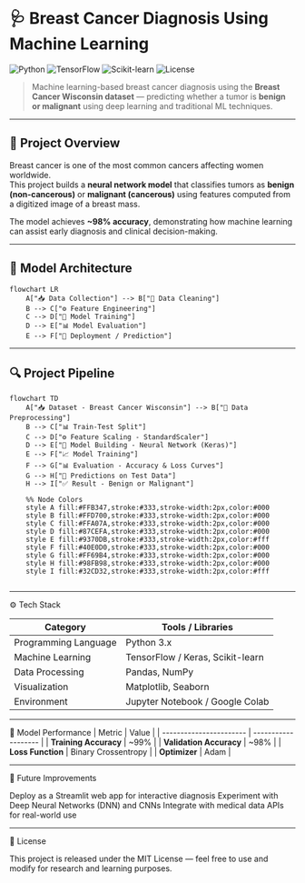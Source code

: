 # 🩺 Breast Cancer Diagnosis Using Machine Learning

![Python](https://img.shields.io/badge/Python-3.8+-blue?logo=python)
![TensorFlow](https://img.shields.io/badge/TensorFlow-2.x-orange?logo=tensorflow)
![Scikit-learn](https://img.shields.io/badge/Scikit--learn-ML-yellow?logo=scikit-learn)
![License](https://img.shields.io/badge/License-MIT-green)

> Machine learning-based breast cancer diagnosis using the **Breast Cancer Wisconsin dataset** — predicting whether a tumor is **benign or malignant** using deep learning and traditional ML techniques.

---

## 📘 Project Overview

Breast cancer is one of the most common cancers affecting women worldwide.  
This project builds a **neural network model** that classifies tumors as **benign (non-cancerous)** or **malignant (cancerous)** using features computed from a digitized image of a breast mass.

The model achieves **~98% accuracy**, demonstrating how machine learning can assist early diagnosis and clinical decision-making.

---

## 🧠 Model Architecture

```mermaid
flowchart LR
    A["📥 Data Collection"] --> B["🧹 Data Cleaning"]
    B --> C["⚙️ Feature Engineering"]
    C --> D["🧠 Model Training"]
    D --> E["📊 Model Evaluation"]
    E --> F["🚀 Deployment / Prediction"]
```
-----

## 🔍 Project Pipeline

```mermaid
flowchart TD
    A["📥 Dataset - Breast Cancer Wisconsin"] --> B["🧹 Data Preprocessing"]
    B --> C["📊 Train-Test Split"]
    C --> D["⚙️ Feature Scaling - StandardScaler"]
    D --> E["🧠 Model Building - Neural Network (Keras)"]
    E --> F["📈 Model Training"]
    F --> G["📊 Evaluation - Accuracy & Loss Curves"]
    G --> H["🎯 Predictions on Test Data"]
    H --> I["✅ Result - Benign or Malignant"]

    %% Node Colors
    style A fill:#FFB347,stroke:#333,stroke-width:2px,color:#000
    style B fill:#FFD700,stroke:#333,stroke-width:2px,color:#000
    style C fill:#FFA07A,stroke:#333,stroke-width:2px,color:#000
    style D fill:#87CEFA,stroke:#333,stroke-width:2px,color:#000
    style E fill:#9370DB,stroke:#333,stroke-width:2px,color:#fff
    style F fill:#40E0D0,stroke:#333,stroke-width:2px,color:#000
    style G fill:#FF69B4,stroke:#333,stroke-width:2px,color:#000
    style H fill:#98FB98,stroke:#333,stroke-width:2px,color:#000
    style I fill:#32CD32,stroke:#333,stroke-width:2px,color:#fff


```
----
⚙️ Tech Stack

| Category             | Tools / Libraries                |
| -------------------- | -------------------------------- |
| Programming Language | Python 3.x                       |
| Machine Learning     | TensorFlow / Keras, Scikit-learn |
| Data Processing      | Pandas, NumPy                    |
| Visualization        | Matplotlib, Seaborn              |
| Environment          | Jupyter Notebook / Google Colab  |

----

🧩 Model Performance
| Metric                  | Value               |
| ----------------------- | ------------------- |
| **Training Accuracy**   | ~99%                |
| **Validation Accuracy** | ~98%                |
| **Loss Function**       | Binary Crossentropy |
| **Optimizer**           | Adam                |

-----

🚀 Future Improvements

Deploy as a Streamlit web app for interactive diagnosis
Experiment with Deep Neural Networks (DNN) and CNNs
Integrate with medical data APIs for real-world use

---
📜 License

This project is released under the MIT License — feel free to use and modify for research and learning purposes.
